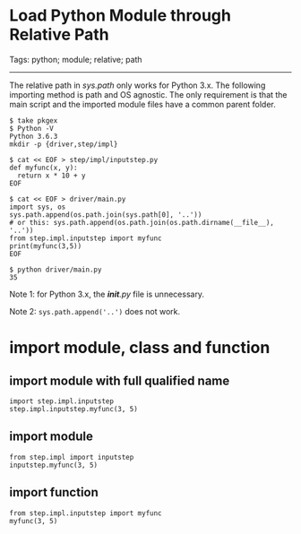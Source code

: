 # Load Python Module through Relative Path
Tags: python; module; relative; path

------

The relative path in *sys.path* only works for Python 3.x.
The following importing method is path and OS agnostic.
The only requirement is that the main script and the imported module files
have a common parent folder.
```
$ take pkgex
$ Python -V
Python 3.6.3
mkdir -p {driver,step/impl}

$ cat << EOF > step/impl/inputstep.py
def myfunc(x, y):
  return x * 10 + y
EOF

$ cat << EOF > driver/main.py
import sys, os
sys.path.append(os.path.join(sys.path[0], '..'))
# or this: sys.path.append(os.path.join(os.path.dirname(__file__), '..'))
from step.impl.inputstep import myfunc
print(myfunc(3,5))
EOF

$ python driver/main.py
35
```

Note 1: for Python 3.x, the *__init__.py* file is unnecessary.

Note 2: `sys.path.append('..')` does not work.

# import module, class and function

## import module with full qualified name
```
import step.impl.inputstep
step.impl.inputstep.myfunc(3, 5)
```

## import module
```
from step.impl import inputstep
inputstep.myfunc(3, 5)
```

## import function
```
from step.impl.inputstep import myfunc
myfunc(3, 5)
```

